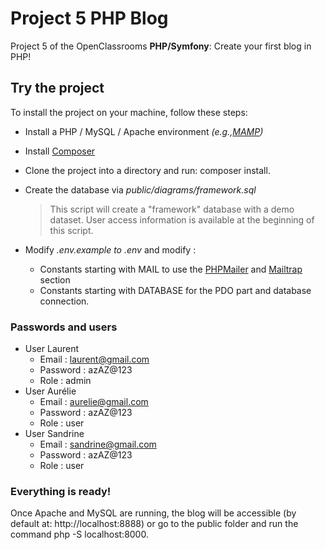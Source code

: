 # Project 5 PHP Blog

Project 5 of the OpenClassrooms **PHP/Symfony**: Create your first blog in PHP!

## Try the project

To install the project on your machine, follow these steps:

- Install a PHP / MySQL / Apache environment *(e.g.,[MAMP](https://www.mamp.info/en/))*
- Install  [Composer](https://getcomposer.org/download/)
- Clone the project into a directory and run: composer install.
- Create the database via *public/diagrams/framework.sql*

  >This script will create a "framework" database with a demo dataset. User access information is available at the beginning of this script.

- Modify  *.env.example to .env* and modify :
    - Constants starting with MAIL to use the [PHPMailer](https://github.com/PHPMailer/PHPMailer) and [Mailtrap](https://mailtrap.io/) section
    - Constants starting with DATABASE for the PDO part and database connection.

### Passwords and users
- User Laurent
  - Email : laurent@gmail.com
  - Password : azAZ@123
  - Role : admin
- User Aurélie
  - Email : aurelie@gmail.com
  - Password : azAZ@123
  - Role : user
- User Sandrine
  - Email : sandrine@gmail.com
  - Password : azAZ@123
  - Role : user

### Everything is ready!
Once Apache and MySQL are running, the blog will be accessible (by default at: http://localhost:8888) or go to the public folder and run the command php -S localhost:8000.
 